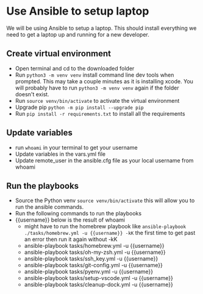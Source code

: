 # Use Ansible to setup laptop

We will be using Ansible to setup a laptop. This should install everything we need to get a laptop up and running for a new developer.


## Create virtual environment
* Open terminal and cd to the downloaded folder
* Run `python3 -m venv venv` install command line dev tools when prompted. This may take a couple minutes as it is installing xcode. You will probably have to run `python3 -m venv venv` again if the folder doesn't exist.
* Run `source venv/bin/activate` to activate the virtual environment
* Upgrade pip `python -m pip install --upgrade pip`
* Run `pip install -r requirements.txt` to install all the requirements

## Update variables
* run `whoami` in your terminal to get your username
* Update variables in the vars.yml file
* Update remote_user in the ansible.cfg file as your local username from whoami
## Run the playbooks

* Source the Python venv `source venv/bin/activate` this will allow you to run the ansible commands.
* Run the following commands to run the playbooks
* {{username}} below is the result of whoami
  * might have to run the homebrew playbook like `ansible-playbook ./tasks/homebrew.yml -u {{username}} -kK` the first time to get past an error then run it again without -kK
  * ansible-playbook tasks/homebrew.yml -u {{username}}
  * ansible-playbook tasks/oh-my-zsh.yml -u {{username}}
  * ansible-playbook tasks/ssh_key.yml -u {{username}}
  * ansible-playbook tasks/git-config.yml -u {{username}}
  * ansible-playbook tasks/pyenv.yml -u {{username}}
  * ansible-playbook tasks/setup-vscode.yml -u {{username}}
  * ansible-playbook tasks/cleanup-dock.yml -u {{username}}